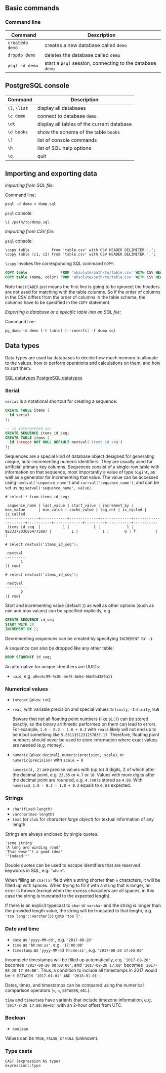
## Basic commands

### Command line

| Command | Description |
| ------- | ----------- |
| `createdb demo` | creates a new database called `demo` |
| `dropdb demo`   | deletes the database called `demo` |
| `psql -d demo`  | start a `psql` session, connecting to the database `demo` |


## PostgreSQL console

| Command | Description |
| ------- | ----------- |
| `\l`, `\list` | display all databases |
| `\c demo`     | connect to database `demo` |
| `\dt`         | display all tables of the current database |
| `\d books`    | show the schema of the table `books` |
| `\?`          | list of console commands |
| `\h`          | list of SQL help options |
| `\q`          | quit  |

## Importing and exporting data

_Importing from SQL file:_

Command line:
```
psql -d demo < dump.sql
```

`psql` console:
```
\i /path/to/dump.sql
```

_Importing from CSV file:_

`psql` console:
```
\copy table          from 'table.csv' with CSV HEADER DELIMITER ',';
\copy table (c1, c2) from 'table.csv' with CSV HEADER DELIMITER ',';
```
`\copy` invokes the corresponding SQL command `COPY`:
```sql
COPY table               FROM 'absolute/path/to/table.csv' WITH CSV HEADER DELIMITER ',';
COPY table (name, color) FROM 'absolute/path/to/table.csv' WITH CSV HEADER DELIMITER ',';
```

Note that `HEADER` just means the first line is going to be ignored;
the headers are not used for matching with the table columns.
So if the order of columns in the CSV differs from the order of columns
in the table schema, the columns have to be specified in the `COPY` statement.

_Exporting a database or a specific table into an SQL file:_

Command line:
```
pg_dump -d demo [-t table] [--inserts] -f dump.sql
```

## Data types

Data types are used by databases to decide how much memory to allocate to the values, how to perform operations and calculations on them, and how to sort them.

[SQL datatypes](https://www.w3schools.com/sql/sql_datatypes.asp)
[PostgreSQL datatypes](https://www.postgresql.org/docs/current/static/datatype.html)

### Serial

`serial` is a notational shortcut for creating a sequence:

```sql
CREATE TABLE items (
  id serial
);

-- is interpreted as:
CREATE SEQUENCE items_id_seq;
CREATE TABLE items (
  id integer NOT NULL DEFAULT nextval('items_id_seq')
);
```

Sequences are a special kind of database object designed for generating unique, auto-incrementing numeric identifiers. They are usually used for artificial primary key columns. Sequences consist of a single-row table with information on that sequence, most importantly a value of type `bigint`, as well as a generator for incrementing that value. The value can be accessed using `nextval('sequence_name')` and `currval('sequence_name')`, and can be set using `setval('sequence_name', value)`.

```
# select * from items_id_seq;

 sequence_name | last_value | start_value | increment_by |      max_value      | min_value | cache_value | log_cnt | is_cycled | is_called
---------------+------------+-------------+--------------+---------------------+-----------+-------------+---------+-----------+-----------
 items_id_seq  |          1 |           1 |            1 | 9223372036854775807 |         1 |           1 |       0 | f         | f

# select nextval('items_id_seq');

 nextval
---------
       1
(1 row)

# select nextval('items_id_seq');

 nextval
---------
       2
(1 row)
```

Start and incrementing value (default `1`) as well as other options (such as min and max values) can be specified explicitly, e.g.
```sql
CREATE SEQUENCE id_seq
START WITH 10
INCREMENT BY 2;
```

Decrementing sequences can be created by specifying `INCREMENT BY -1`.

A sequence can also be dropped like any other table:
```sql
DROP SEQUENCE id_seq;
```

An alternative for unique identifiers are UUIDs:

* `uuid`, e.g. `a0eebc99-9c0b-4ef8-bb6d-6bb9bd380a11`

### Numerical values

* `integer` (alias: `int`)

* `real`, with variable precision and special values `Infinity`, `-Infinity`, `NaN`

    Beware that not all floating point numbers (like `pi()`) can be stored exactly, so the binary arithmetic performed on them can lead to errors.
    For example, `1.0 - 0.2 - 1.0 + 0.2` with `real`s likely will not end up to be `0` but something like `5.551115123125783E-17`.
    Therefore, floating point numbers should never be used to store information where exact values are needed (e.g. money).

* `numeric` (alias: `decimal`), `numeric(precision, scale)`, or `numeric(precision)` with `scale = 0`

    `numeric(4, 2)` are precise values with (up to) 4 digits, 2 of which after the decimal point, e.g. `23.55` or `4.7` or `10`.
    Values with more digits after the decimal point are rounded, e.g. `4.798` is stored as `4.80`.
    With `numeric`s, `1.0 - 0.2 - 1.0 + 0.2` equals to `0`, as expected.


### Strings

* `char(fixed-length)`
* `varchar(max-length)`
* `text` (or `clob` for _character large object_) for textual information of any length

Strings are always enclosed by single quotes.
```
'some string'
'A long and winding road'
'That wasn''t a good idea'
'"Indeed!"'
```

Double quotes can be used to escape identifiers that are reserved keywords in SQL, e.g. `"when"`.

When filling an `char(n)` field with a string shorter than `n` characters, it will be filled up with spaces.
When trying to fill it with a string that is longer, an error is thrown (except when the excess characters are all spaces, in this case the string is truncated to the expected length).

If there is an explicit typecast to `char` or `varchar` and the string is longer than the provided length value, the string will be truncated to that length, e.g. `'too long'::varchar(5)` gets `'too l'`.

### Date and time

* `date` as `'yyyy-MM-dd'`, e.g. `'2017-08-20'`
* `time` as `'hh:mm:ss'`, e.g. `'17:00:00'`
* `timestamp` as `'yyyy-MM-dd hh:mm:ss'`, e.g. `'2017-08-20 17:00:00'`

Incomplete timestamps will be filled up automatically, e.g. `'2017-08-20'` becomes `'2017-08-20 00:00:00'`, and `'2017-08-20 17:00'` becomes `'2017-08-20 17:00:00'`. Thus, a condition to include all timestamps in 2017 would be: `t BETWEEN '2017-01-01' AND '2018-01-01'`.

Dates, times, and timestamps can be compared using the numerical comparison operators (`<`, `=`, `BETWEEN`, etc.).

`time` and `timestamp` have variants that include timezone information, e.g. `'2017-8-20 17:00:00+02'` with an 2-hour offset from UTC.

### Boolean

* `boolean`

Values can be `TRUE`, `FALSE`, or `NULL` (unknown).

### Type casts

```
CAST (expression AS type)
expression::type
```
